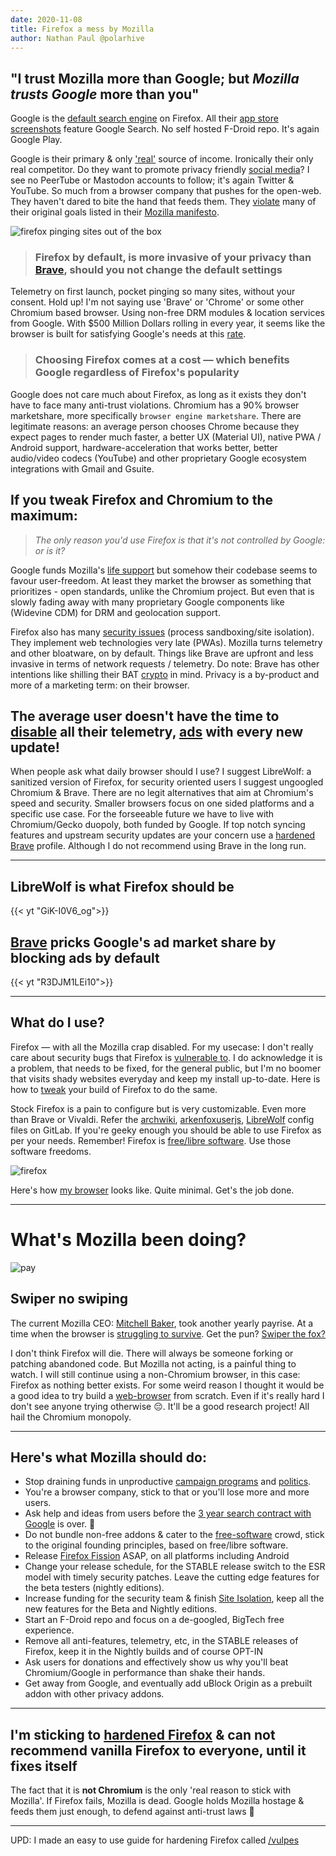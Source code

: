 ```yaml
---
date: 2020-11-08
title: Firefox a mess by Mozilla
author: Nathan Paul @polarhive
---
```


## "I trust Mozilla more than Google; but *Mozilla trusts Google* more than you"

Google is the [default search engine](https://www.zdnet.com/article/sources-mozilla-extends-its-google-search-deal/) on Firefox.
All their [app store screenshots](https://web.archive.org/web/20210129122110/https://play-lh.googleusercontent.com/xhsk9750TBC9NOZVwP33kH3kcb-pSRNWKx-EYOz_r8FvnADGJBBuuq2ozfDfdv0pLl1a=w1366-h674-rw) feature Google Search. No self hosted F-Droid repo. It's again Google Play.

Google is their primary & only ['real'](https://www.theverge.com/2020/8/15/21370020/mozilla-google-firefox-search-engine-browser) source of income. Ironically their only real competitor. Do they want to promote privacy friendly [social media](https://foundation.mozilla.org/en/blog/fellow-research-decentralized-web-hate/)? I see no PeerTube or Mastodon accounts to follow; it's again Twitter & YouTube. So much from a browser company that pushes for the open-web. They haven't dared to bite the hand that feeds them. They [violate](https://fosspost.org/mozilla-go-unfck-yourself/) many of their original goals listed in their [Mozilla manifesto](https://www.mozilla.org/en-US/about/manifesto/).

![firefox pinging sites out of the box](ff2.webp "Mozilla's Pocket")

> ### Firefox by default, is more invasive of your privacy than [Brave](../brave), should you not change the default settings

Telemetry on first launch, pocket pinging so many sites, without your
consent. Hold up! I'm not saying use 'Brave' or 'Chrome' or some other
Chromium based browser. Using non-free DRM modules & location services
from Google. With $500 Million Dollars rolling in every year, it seems
like the browser is built for satisfying Google's needs at this
[rate](https://calpaterson.com/assets/mozilla-boss-pay.svg).

> ### Choosing Firefox comes at a cost — which benefits Google regardless of Firefox's popularity

Google does not care much about Firefox, as long as it exists they don't
have to face many anti-trust violations. Chromium has a 90% browser
marketshare, more specifically ``browser engine marketshare``. There are
legitimate reasons: an average person chooses Chrome because they expect
pages to render much faster, a better UX (Material UI), native PWA /
Android support, hardware-acceleration that works better, better
audio/video codecs (YouTube) and other proprietary Google ecosystem
integrations with Gmail and Gsuite.

## If you tweak Firefox and Chromium to the maximum:

> *The only reason you'd use Firefox is that it's not controlled by Google: or is it?*

Google funds Mozilla's [life support](https://www.searchenginejournal.com/google-to-remain-default-search-engine-on-firefox/377658/ "3 years more for the search deal to expire") but somehow their codebase
seems to favour user-freedom. At least they market the browser as
something that prioritizes - open standards, unlike the Chromium
project. But even that is slowly fading away with many proprietary
Google components like (Widevine CDM) for DRM and geolocation support.

Firefox also has many [security issues](https://madaidans-insecurities.github.io/firefox-chromium.html)
(process sandboxing/site isolation). They implement web technologies
very late (PWAs). Mozilla turns telemetry and other bloatware, on by
default. Things like Brave are upfront and less invasive in terms of
network requests / telemetry. Do note: Brave has other intentions like
shilling their BAT [crypto](/blog/brave) in mind. Privacy is a by-product
and more of a marketing term: on their browser.

## The average user doesn't have the time to [disable](https://polarhive.net/vulpes) all their telemetry, [ads](https://support.mozilla.org/en-US/kb/navigate-web-faster-firefox-suggest) with every new update!

When people ask what daily browser should I use? I suggest LibreWolf: a
sanitized version of Firefox, for security oriented users I suggest
ungoogled Chromium & Brave. There are no legit alternatives that aim at
Chromium's speed and security. Smaller browsers focus on one sided
platforms and a specific use case. For the forseeable future we have to
live with Chromium/Gecko duopoly, both funded by Google. If top notch
syncing features and upstream security updates are your concern use a
[hardened Brave](/blog/brave) profile. Although I do not recommend using
Brave in the long run.

---
## LibreWolf is what Firefox should be

{{< yt "GiK-I0V6_og">}}


## [Brave](/blog/brave) pricks Google's ad market share by blocking ads by default

{{< yt "R3DJM1LEi10">}}

---
## What do I use?

Firefox — with all the Mozilla crap disabled. For my usecase: I
don't really care about security bugs that Firefox is [vulnerable
to](https://madaidans-insecurities.github.io/firefox-chromium.html).
I do acknowledge it is a problem, that needs to be fixed, for the
general public, but I'm no boomer that visits shady websites everyday
and keep my install up-to-date. Here is how to [tweak](https://polarhive.net/vulpes)
your build of Firefox to do the same.

Stock Firefox is a pain to configure but is very customizable. Even more
than Brave or Vivaldi. Refer the [archwiki](https://wiki.archlinux.org/title/Firefox),
[arkenfoxuserjs](https://github.com/arkenfox/user.js/wiki), [LibreWolf](https://gitlab.com/librewolf-community/settings/-/blob/master/librewolf.cfg)
config files on GitLab. If you're geeky enough you should be able to use Firefox as
per your needs. Remember! Firefox is [free/libre software](../free-libre-software).
Use those software freedoms.

![firefox](home.png "Homepage")

Here's how [my browser](https://polarhive.net/vulpes) looks like. Quite
minimal. Get's the job done.

---
# What's Mozilla been doing?

![pay](https://calpaterson.com/assets/mozilla-boss-pay.svg "ceo pay")

## Swiper no swiping

The current Mozilla CEO:  [Mitchell Baker](https://en.wikipedia.org/wiki/Mitchell_Baker),
took another yearly payrise. At a time when the browser is [struggling to survive](https://www.computerworld.com/article/3571168/mozilla-lays-off-250-says-pandemic-significantly-impacted-revenue.html).
Get the pun? [Swiper the fox?](https://dora.fandom.com/wiki/Swiper)

I don't think Firefox will die. There will always be someone forking or
patching abandoned code. But Mozilla not acting, is a painful thing to
watch. I will still continue using a non-Chromium browser, in this case:
Firefox as nothing better exists. For some weird reason I thought it
would be a good idea to try build a [web-browser](https://codeberg.org/polarhive/crust) from scratch.
Even if it's really hard I don't see anyone trying otherwise 😔. It'll
be a good research project! All hail the Chromium monopoly.

---
## Here's what Mozilla should do:

- Stop draining funds in unproductive [campaign programs](https://blog.mozilla.org/en/products/pocket/college-essay-contest-pocket-hercampus-announcement/) and [politics](https://blog.mozilla.org/blog/2021/01/08/we-need-more-than-deplatforming/).
- You're a browser company, stick to that or you'll lose more and more users.
- Ask help and ideas from users before the [3 year search contract with Google](https://www.theregister.com/2020/08/14/mozilla_google_search/) is over. 🤑
- Do not bundle non-free addons & cater to the [free-software](../free-libre-software) crowd, stick to the original founding principles, based on free/libre software.
- Release [Firefox Fission](https://wiki.mozilla.org/Project_Fissionf) ASAP, on all platforms including Android
- Change your release schedule, for the STABLE release switch to the ESR model with timely security patches. Leave the cutting edge features for the beta testers (nightly editions).
- Increase funding for the security team & finish [Site Isolation](https://wiki.mozilla.org/Project_Fission), keep all the new features for the Beta and Nightly editions.
- Start an F-Droid repo and focus on a de-googled, BigTech free experience.
- Remove all anti-features, telemetry, etc, in the STABLE releases of Firefox, keep it in the Nightly builds and of course OPT-IN
- Ask users for donations and effectively show us why you'll beat Chromium/Google in performance than shake their hands.
- Get away from Google, and eventually add uBlock Origin as a prebuilt addon with other privacy addons.

---
## I'm sticking to [hardened Firefox](https://polarhive.net/vulpes) & can not recommend vanilla Firefox to everyone, until it fixes itself

The fact that it is **not Chromium** is the only 'real reason to stick with Mozilla'. If Firefox fails, Mozilla is dead. Google holds Mozilla hostage & feeds them just enough, to defend against anti-trust laws 🚨

---
UPD: I made an easy to use guide for hardening Firefox called [/vulpes](https://polarhive.net/vulpes)


